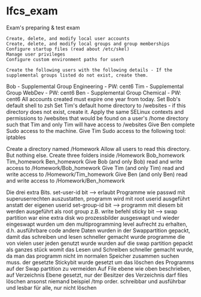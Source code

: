 # lfcs_exam
Exam's preparing &amp; test exam

    Create, delete, and modify local user accounts
    Create, delete, and modify local groups and group memberships
    Configure startup files (read about /etc/skel)
    Manage user privileges
    Configure custom environment paths for userh
    
    Create the following users with the following details - If the supplemental groups listed do not exist, create them. 
Bob - Supplemental Group Engineering - PW: cent6
Tim - Supplemental Group WebDev - PW: cent6
Ben - Supplemental Group Chemical - PW: cent6
All accounts created must expire one year from today. 
Set Bob's default shell to zsh
Set Tim's default home directory to /websites - if this directory does not exist, create it.
Apply the same SELinux contexts and permissions to /websites that would be found on a user's /home directory such that Tim and only Tim will have access to /websites
Give Ben complete Sudo access to the machine.
Give Tim Sudo access to the following tool:
iptables

Create a directory named /Homework
Allow all users to read this directory. But nothing else. 
Create three folders inside /Homework 
Bob_homework
Tim_homework
Ben_homework
Give Bob (and only Bob) read and write access to /Homework/Bob_homework
Give Tim (and only Tim) read and write access to /Homework/Tim_homework
Give Ben (and only Ben) read and write access to /Homework/Ben_homework


Die drei extra Bits. 
set-user-id bit --> erlaubt Programme wie passwd mit superuserrechten auszustatten, programm wird mit root userid ausgeführt
			anstatt der eigenen userid
set-group-id bit --> programm mit diesem bit werden ausgeführt als root group z.B. write befehl
sticky bit --> swap partition war eine extra disk wo prozessbilder ausgeswapt und wieder eingeswapt wurden um den multiprogramming level
aufrecht zu erhalten, d.h. ausführbare code andere Daten wurden in der Swappartition gepackt, damit das schreiben und lesen schneller
gemacht wurde programme die von vielen user jeden genutzt wurde wurden auf die swap partition gepackt als ganzes stück womit das Lesen und Schreiben
schneller gemacht wurde, da man das programm nicht im normalen Speicher zusammen suchen muss. der gesetzte Stickybit wurde gesetzt um das 
löschen des Programms auf der Swap partition zu vermeiden
Auf File ebene wie oben beschrieben, auf Verzeichnis Ebene gesetzt, nur der Besitzer des Verzeichnis darf files löschen ansonst niemand
beispiel /tmp order. schreibbar und ausführbar und lesbar für alle, nur nicht löschen


